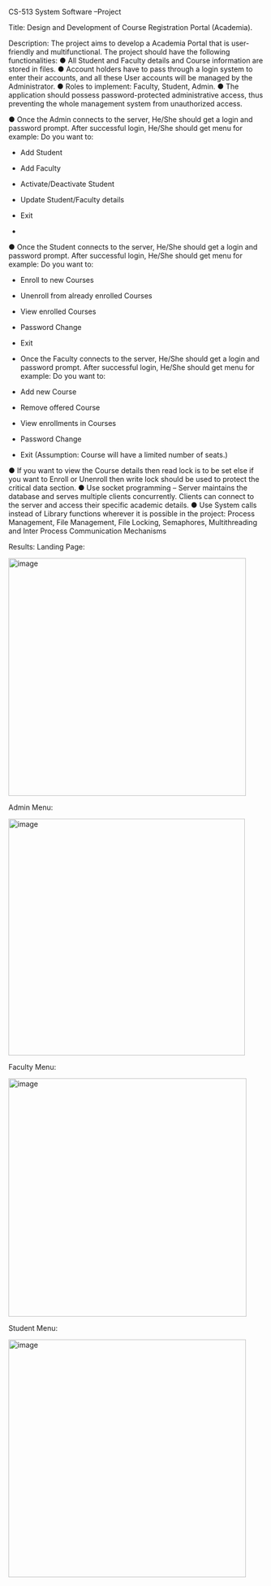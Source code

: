 CS-513 System Software –Project

Title: Design and Development of Course Registration Portal (Academia).

Description: The project aims to develop a Academia Portal that is user-friendly and
multifunctional.
The project should have the following functionalities:
● All Student and Faculty details and Course information are stored in files.
● Account holders have to pass through a login system to enter their accounts, and
all these User accounts will be managed by the Administrator.
● Roles to implement: Faculty, Student, Admin.
● The application should possess password-protected administrative access, thus
preventing the whole management system from unauthorized access.


● Once the Admin connects to the server, He/She should get a login and
password prompt.
After successful login, He/She should get menu for example:
Do you want to:
- Add Student
- Add Faculty
- Activate/Deactivate Student
- Update Student/Faculty details
- Exit

- 
● Once the Student connects to the server, He/She should get a login and
password prompt.
After successful login, He/She should get menu for example:
Do you want to:
- Enroll to new Courses
- Unenroll from already enrolled Courses
- View enrolled Courses
- Password Change
- Exit

- Once the Faculty connects to the server, He/She should get a login and
password prompt.
After successful login, He/She should get menu for example:
Do you want to:
- Add new Course
- Remove offered Course
- View enrollments in Courses
- Password Change
- Exit
(Assumption: Course will have a limited number of seats.)


● If you want to view the Course details then read lock is to be set else if you want
to Enroll or Unenroll then write lock should be used to protect the critical data
section.
● Use socket programming – Server maintains the database and serves multiple
clients concurrently. Clients can connect to the server and access their specific
academic details.
● Use System calls instead of Library functions wherever it is possible in the
project: Process Management, File Management, File Locking, Semaphores,
Multithreading and Inter Process Communication Mechanisms

Results:
Landing Page:


<img width="468" alt="image" src="https://github.com/Murli913/Academia-Portal/assets/141387276/82dbfc9b-bdd4-4ce9-873d-2cc876b3bac2">

Admin Menu:

<img width="466" alt="image" src="https://github.com/Murli913/Academia-Portal/assets/141387276/01e3a808-6ffd-4e81-bcad-33a92b55e2c4">


Faculty Menu:


<img width="469" alt="image" src="https://github.com/Murli913/Academia-Portal/assets/141387276/320636b3-ec2e-4de0-b288-7928cacfd524">


Student Menu:


<img width="468" alt="image" src="https://github.com/Murli913/Academia-Portal/assets/141387276/90afc2da-b295-469d-9c92-b213fa4bd65e">





